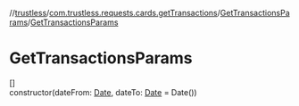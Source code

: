 //[trustless](../../../index.md)/[com.trustless.requests.cards.getTransactions](../index.md)/[GetTransactionsParams](index.md)/[GetTransactionsParams](-get-transactions-params.md)

# GetTransactionsParams

[]\
constructor(dateFrom: [Date](https://developer.android.com/reference/kotlin/java/util/Date.html), dateTo: [Date](https://developer.android.com/reference/kotlin/java/util/Date.html) = Date())
